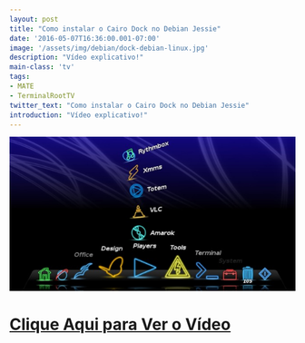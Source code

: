 ```yaml
---
layout: post
title: "Como instalar o Cairo Dock no Debian Jessie"
date: '2016-05-07T16:36:00.001-07:00'
image: '/assets/img/debian/dock-debian-linux.jpg'
description: "Vídeo explicativo!"
main-class: 'tv'
tags:
- MATE
- TerminalRootTV
twitter_text: "Como instalar o Cairo Dock no Debian Jessie"
introduction: "Vídeo explicativo!"
---
```

![Blog Linux](/assets/img/debian/dock-debian-linux.jpg "Blog Linux")


# [Clique Aqui para Ver o Vídeo](https://www.youtube.com/watch?v=HlBv7W13baY)


<script async src="https://pagead2.googlesyndication.com/pagead/js/adsbygoogle.js"></script>

<!-- Informat -->
<ins class="adsbygoogle"
 style="display:block"
 data-ad-client="ca-pub-2838251107855362"
 data-ad-slot="2327980059"
 data-ad-format="auto"
 data-full-width-responsive="true"></ins>

<script>
(adsbygoogle = window.adsbygoogle || []).push({});
</script>

